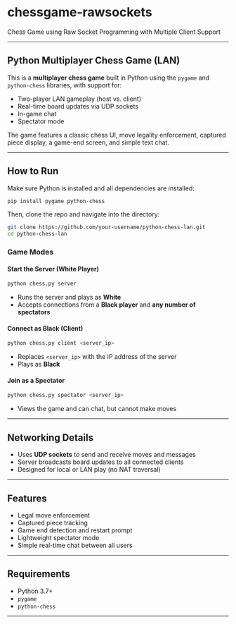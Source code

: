 # chessgame-rawsockets
Chess Game using Raw Socket Programming with Multiple Client Support

---

##  Python Multiplayer Chess Game (LAN)

This is a **multiplayer chess game** built in Python using the `pygame` and `python-chess` libraries, with support for:

- Two-player LAN gameplay (host vs. client)
- Real-time board updates via UDP sockets
- In-game chat
- Spectator mode

The game features a classic chess UI, move legality enforcement, captured piece display, a game-end screen, and simple text chat.

---

##  How to Run

Make sure Python is installed and all dependencies are installed:

```bash
pip install pygame python-chess
```

Then, clone the repo and navigate into the directory:

```bash
git clone https://github.com/your-username/python-chess-lan.git
cd python-chess-lan
```

###  Game Modes

####  Start the Server (White Player)

```bash
python chess.py server
```

- Runs the server and plays as **White**
- Accepts connections from a **Black player** and **any number of spectators**

####  Connect as Black (Client)

```bash
python chess.py client <server_ip>
```

- Replaces `<server_ip>` with the IP address of the server
- Plays as **Black**

####  Join as a Spectator

```bash
python chess.py spectator <server_ip>
```

- Views the game and can chat, but cannot make moves

---

##  Networking Details

- Uses **UDP sockets** to send and receive moves and messages
- Server broadcasts board updates to all connected clients
- Designed for local or LAN play (no NAT traversal)

---

##  Features

- Legal move enforcement
- Captured piece tracking
- Game end detection and restart prompt
- Lightweight spectator mode
- Simple real-time chat between all users

---

##  Requirements

- Python 3.7+
- `pygame`
- `python-chess`

---
